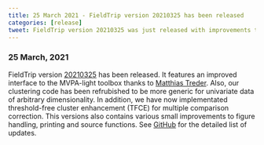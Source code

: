 ```yaml
---
title: 25 March 2021 - FieldTrip version 20210325 has been released
categories: [release]
tweet: FieldTrip version 20210325 was just released with improvements to our MVPA-Light interface, clustering code, figure handling and implementation of threshold-free cluster enhancement (TFCE). Many thanks to @MatthiasTreder. See http://www.fieldtriptoolbox.org/#25-march-2021
---
```


### 25 March, 2021

FieldTrip version [20210325](http://github.com/fieldtrip/fieldtrip/releases/tag/20210325) has been released. It features an improved interface to the MVPA-light toolbox thanks to [Matthias Treder](https://github.com/treder). Also, our clustering code has been refrubished to be more generic for univariate data of arbitrary dimensionality. In addition, we have now implementated threshold-free cluster enhancement (TFCE) for multiple comparison correction. This versions also contains various small improvements to figure handling, printing and source functions. See [GitHub](https://github.com/fieldtrip/fieldtrip/compare/20210311...20210325) for the detailed list of updates.

